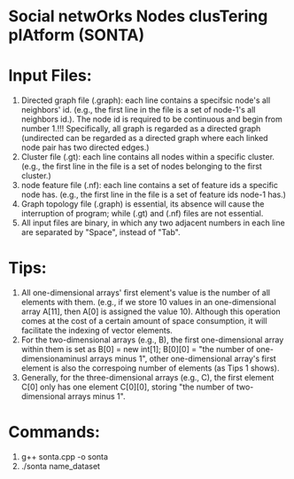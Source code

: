 # Social netwOrks Nodes clusTering plAtform (SONTA)

# Input Files:
1. Directed graph file (.graph): each line contains a specifsic node's all neighbors' id. (e.g., the first line in the file is a set of node-1's all neighbors id.). The node id is required to be continuous and begin from number 1.!!! Specifically, all graph is regarded as a directed graph (undirected can be regarded as a directed graph where each linked node pair has two directed edges.)
2. Cluster file (.gt): each line contains all nodes within a specific cluster. (e.g., the first line in the file is a set of nodes belonging to the first cluster.)
3. node feature file (.nf): each line contains a set of feature ids a specific node has. (e.g., the first line in the file is a set of feature ids node-1 has.)
4. Graph topology file (.graph) is essential, its absence will cause the interruption of program; while (.gt) and (.nf) files are not essential.
5. All input files are binary, in which any two adjacent numbers in each line are separated by "Space", instead of "Tab".

# Tips:
1. All one-dimensional arrays' first element's value is the number of all elements with them. (e.g., if we store 10 values in an one-dimensional array A[11], then A[0] is assigned the value 10). Although this operation comes at the cost of a certain amount of space consumption, it will facilitate the indexing of vector elements.
2. For the two-dimensional arrays (e.g., B), the first one-dimensional array within them is set as B[0] = new int[1]; B[0][0] = "the number of one-dimensionaminusl arrays minus 1", other one-dimensional array's first element is also the correspoing number of elements (as Tips 1 shows).
3. Generally, for the three-dimensional arrays (e.g., C), the first element C[0] only has one element C[0][0], storing "the number of two-dimensional arrays minus 1".

# Commands:
1. g++ sonta.cpp -o sonta
2. ./sonta name_dataset
